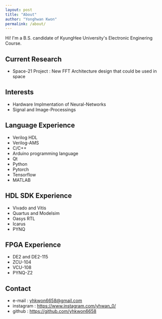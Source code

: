 ```yaml
---
layout: post
title: "About"
author: "Yonghwan Kwon"
permalink: /about/
---
```


Hi! I'm a B.S. candidate of KyungHee University's Electronic Enginering Course.

## Current Research
- Space-21 Project : New FFT Architecture design that could be used in space

## Interests
- Hardware Implmentation of Neural-Networks
- Signal and Image-Processings

## Language Experience
- Verilog HDL
- Verilog-AMS
- C/C++
- Arduino programming language
- Qt
- Python
- Pytorch
- Tensorflow
- MATLAB

## HDL SDK Experience
- Vivado and Vitis
- Quartus and Modelsim
- Oasys RTL
- Icarus
- PYNQ

## FPGA Experience
- DE2 and DE2-115
- ZCU-104
- VCU-108
- PYNQ-Z2

## Contact
- e-mail : yhkwon6658@gmail.com
- instagram : <https://www.instagram.com/yhwan_0/>
- github : <https://github.com/yhkwon6658>